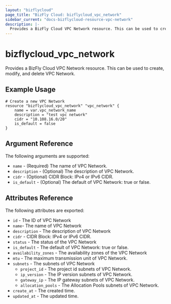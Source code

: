 ```yaml
---
layout: "bizflycloud"
page_title: "BizFly Cloud: bizflycloud_vpc_network"
sidebar_current: "docs-bizflycloud-resource-vpc-network"
description: |-
  Provides a BizFly Cloud VPC Network resource. This can be used to create, modify, and delete VPC Networks.
---
```


# bizflycloud\_vpc\_network

Provides a BizFly Cloud VPC Network resource. This can be used to create,
modify, and delete VPC Network.

## Example Usage

```hcl
# Create a new VPC Network
resource "bizflycloud_vpc_network" "vpc_network" {
    name = var.vpc_network_name
    description = "test vpc network"
    cidr = "10.108.16.0/20"
    is_default = false
}
```

## Argument Reference

The following arguments are supported:

* `name` - (Required) The name of VPC Network.
* `description` - (Optional) The description of VPC Network.
* `cidr` - (Optional) CIDR Block: IPv4 or IPv6 CIDR. 
* `is_default` - (Optional) The default of VPC Network: true or false.

## Attributes Reference

The following attributes are exported:

* `id` - The ID of VPC Network
* `name`- The name of VPC Network
* `description` - The description of VPC Network
* `cidr` - CIDR Block: IPv4 or IPv6 CIDR. 
* `status` - The status of the VPC Network
* `is_default` - The default of VPC Network: true or false.
* `availability_zones` - The availability zones of the VPC Network
* `mtu` - The maximum transmission unit of VPC Network.
* `subnets` - The subnets of VPC Network
  * `project_id` - The project id subnets of VPC Network.
  * `ip_version` - The IP version subnets of VPC Network.
  * `gateway_ip` - The IP gateway subnets of VPC Network.
  * `allocation_pools` - The Allocation Pools subnets of VPC Network.
* `create_at` - The created time.
* `updated_at` - The updated time.
